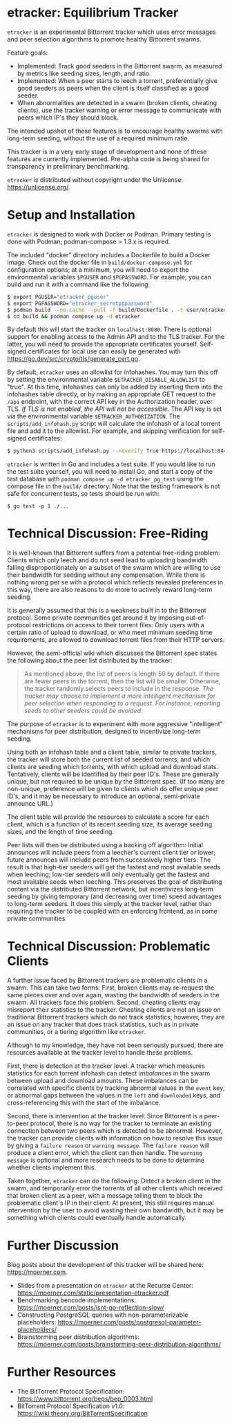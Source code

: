 # etracker: Equilibrium Tracker

`etracker` is an experimental Bittorrent tracker which uses error messages and
peer selection algorithms to promote healthy Bittorrent swarms.

Feature goals:

- Implemented: Track good seeders in the Bittorrent swarm, as measured by
  metrics like seeding sizes, length, and ratio.
- Implemented: When a peer starts to leech a torrent, preferentially give good
  seeders as peers when the client is itself classified as a good seeder.
- When abnormalities are detected in a swarm (broken clients, cheating
  clients), use the tracker warning or error message to communicate with peers
  which IP's they should block.

The intended upshot of these features is to encourage healthy swarms with
long-term seeding, without the use of a required minimum ratio.

This tracker is in a very early stage of development and none of these features
are currently implemented. Pre-alpha code is being shared for transparency in
preliminary benchmarking.

`etracker` is distributed without copyright under the Unlicense:
https://unlicense.org/.

# Setup and Installation

`etracker` is designed to work with Docker or Podman. Primary testing is done with
Podman; podman-compose > 1.3.x is required.

The included "docker" directory includes a Dockerfile to build a Docker image. Check out the docker file in `build/docker-compose.yml` for configuration options; at a minimum, you will need to export the environmental variables `$PGUSER` and `$PGPASSWORD`. For example, you can build and run it with a command like the following:

```bash
$ export PGUSER="etracker_pguser"
$ export PGPASSWORD="etracker_secretpgpassword"
$ podman build --no-cache --pull -f build/Dockerfile . -t user/etracker
$ cd build && podman compose up -d etracker
```

By default this will start the tracker on `localhost:8080`. There is optional
support for enabling access to the Admin
API and to the TLS tracker. For the latter, you will need
to provide the appropriate certificates yourself. Self-signed certificates for
local use can easily be generated with https://go.dev/src/crypto/tls/generate_cert.go.

By default, `etracker` uses an allowlist for infohashes. You may turn this off by setting the environmental variable `$ETRACKER_DISABLE_ALLOWLIST` to "true". At this time, infohashes can only be added by inserting them into the infohashes table directly, or by making an appropriate GET request to the `/api` endpoint, with the correct API key in the Authorization header, over TLS. *If TLS is not enabled, the API will not be accessible.* The API key is set via the environmental variable `$ETRACKER_AUTHORIZATION`. The `scripts/add_infohash.py` script will calculate the infohash of a local torrent file and add it to the allowlist. For example, and skipping verification for self-signed certificates:

```bash
$ python3 scripts/add_infohash.py --noverify True https://localhost:8443/api "$ETRACKER_AUTHORIZATION" ./data.txt.torrent description
```

`etracker` is written in Go and includes a test suite. If you would like to run the test suite yourself,
you will need to install Go, and start a copy of the test database with `podman
compose up -d etracker_pg_test` using the compose file in the `build/` directory. Note that the testing framework is not safe for
concurrent tests, so tests should be run with:

```
$ go test -p 1 ./...
```

# Technical Discussion: Free-Riding

It is well-known that Bittorrent suffers from a potential free-riding problem:
Clients which only leech and do not seed lead to uploading bandwidth falling
disproportionately on a subset of the swarm which are willing to use their
bandwidth for seeding without any compensation. While there is nothing wrong
per se with a protocol which reflects revealed preferences in this way, there
are also reasons to do more to actively reward long-term seeding.

It is generally assumed that this is a weakness built in to the Bittorrent
protocol. Some private communities get around it by imposing out-of-protocol
restrictions on access to their torrent files: Only users with a certain ratio
of upload to download, or who meet minimum seeding time requirements, are
allowed to download torrent files from their HTTP servers.

However, the semi-official wiki which discusses the Bittorrent spec states the
following about the peer list distributed by the tracker:

> As mentioned above, the list of peers is length 50 by default. If there are
> fewer peers in the torrent, then the list will be smaller. Otherwise, the
> tracker randomly selects peers to include in the response. *The tracker may
> choose to implement a more intelligent mechanism for peer selection when
> responding to a request. For instance, reporting seeds to other seeders could
> be avoided.*

The purpose of `etracker` is to experiment with more aggressive "intelligent"
mechanisms for peer distribution, designed to incentivize long-term seeding. 

Using both an infohash table and a client table, similar to private trackers,
the tracker will store both the current list of seeded torrents, and which
clients are seeding which torrents, with which upload and download stats.
Tentatively, clients will be identified by their peer ID's. These are generally
unique, but not required to be unique by the Bittorrent spec. (If too many are
non-unique, preference will be given to clients which do offer unique peer
ID's, and it may be necessary to introduce an optional, semi-private announce
URL.)

The client table will provide the resources to calculate a score for each
client, which is a function of its recent seeding size, its average seeding
sizes, and the length of time seeding.

Peer lists will then be distributed using a backing off algorithm: Initial
announces will include peers from a leecher's current client tier or lower; future
announces will include peers from successively higher tiers. The result is that
high-tier seeders will get the fastest and most available seeds when leeching;
low-tier seeders will only eventually get the fastest and most available seeds
when leeching. This preserves the goal of distributing content via the
distributed Bittorrent network, but incentivizes long-term seeding by giving
temporary (and decreasing over time) speed advantages to long-term seeders. It
does this simply at the tracker level, rather than requiring the tracker to be
coupled with an enforcing frontend, as in some private communities.

# Technical Discussion: Problematic Clients

A further issue faced by Bittorrent trackers are problematic clients in a
swarm. This can take two forms: First, broken clients may re-request the same
pieces over and over again, wasting the bandwidth of seeders in the swarm. All
trackers face this problem. Second, cheating clients may misreport their
statistics to the tracker. Cheating clients are not an issue on traditional
Bittorrent trackers which do not track statistics; however, they are an issue
on any tracker that does track statistics, such as in private communities, or
a tiering algorithm like `etracker`.

Although to my knowledge, they have not been seriously pursued, there are
resources available at the tracker level to handle these problems.

First, there is detection at the tracker level: A tracker which measures
statistics for each torrent infohash can detect *imbalances* in the swarm
between upload and download amounts. These imbalances can be correlated with
specific clients by tracking abnormal values in the `event` key, or abnormal
gaps between the values in the `left` and `downloaded` keys, and
cross-referencing this with the start of the imbalance.

Second, there is intervention at the tracker level: Since Bittorrent is a
peer-to-peer protocol, there is no way for the tracker to terminate an existing
connection between two peers which is detected to be abnormal. However, the
tracker can provide clients with information on how to resolve this issue by
giving a `failure reason` or `warning message`. The `failure reason` will
produce a client error, which the client can then handle. The `warning message`
is optional and more research needs to be done to determine whether clients
implement this.

Taken together, `etracker` can do the following: Detect a broken client in the
swarm, and temporarily error the torrents of all other clients which received
that broken client as a peer, with a message telling them to block the
problematic client's IP in their client. At present, this still requires manual
intervention by the user to avoid wasting their own bandwidth, but it may be
something which clients could eventually handle automatically.

# Further Discussion

Blog posts about the development of this tracker will be shared here:
https://moerner.com.

- Slides from a presentation on `etracker` at the Recurse Center: https://moerner.com/static/presentation-etracker.pdf
- Benchmarking bencode implementations: https://moerner.com/posts/isnt-go-reflection-slow/
- Constructing PostgreSQL queries with non-parameterizable placeholders: https://moerner.com/posts/postgresql-parameter-placeholders/
- Brainstorming peer distribution algorithms: https://moerner.com/posts/brainstorming-peer-distribution-algorithms/

# Further Resources

- The BitTorrent Protocol Specification: https://www.bittorrent.org/beps/bep_0003.html
- BitTorrent Protocol Specification v1.0: https://wiki.theory.org/BitTorrentSpecification
